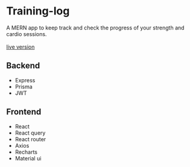 # Training-log
A MERN app to keep track and check the progress of your strength and cardio sessions. <br/><br/>
[live version](https://traininglog.netlify.app/)

## Backend
<ul>
  <li>
    Express
  </li>
  <li>
    Prisma
  </li>
  <li>
    JWT
  </li>
</ul>

## Frontend
<ul>
  <li>
    React
  </li>
  <li>
    React query
  </li>
  <li>
    React router
  </li>
  <li>
    Axios
  </li>
   <li>
    Recharts
  </li>
    <li>
    Material ui
  </li>
</ul>
